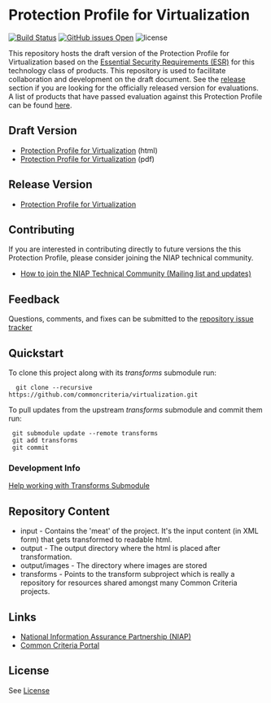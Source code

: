 Protection Profile for Virtualization 
============
[![Build Status](https://travis-ci.org/commoncriteria/virtualization.svg?branch=master)](https://travis-ci.org/commoncriteria/virtualization) 
[![GitHub issues Open](https://img.shields.io/github/issues/commoncriteria/virtualization.svg?maxAge=2592000)](https://github.com/commoncriteria/virtualization/issues) 
![license](https://img.shields.io/badge/license-Unlicensed-blue.svg)

This repository hosts the draft version of the Protection Profile for Virtualization based on the 
[Essential Security Requirements (ESR)](https://commoncriteria.github.io/pp/virtualization/virtualization-esr.html) for this technology class of 
products. This repository is used to facilitate collaboration and development on the draft document. 
See the [release](#Release-Version) section if you are looking for the officially released version for evaluations. 
A list of products that have passed evaluation against this Protection Profile can be found [here](https://www.niap-ccevs.org/Profile/Info.cfm?id=409).

## Draft Version

* [Protection Profile for Virtualization](https://commoncriteria.github.io/pp/virtualization/virtualization-release.html) (html)
* [Protection Profile for Virtualization](https://commoncriteria.github.io/pp/virtualization/virtualization-release.pdf) (pdf)

## Release Version
* [Protection Profile for Virtualization](https://www.niap-ccevs.org/Profile/Info.cfm?id=409)

## Contributing

If you are interested in contributing directly to future versions the this Protection Profile, please consider joining the NIAP technical community.
* [How to join the NIAP Technical Community (Mailing list and updates)](https://www.niap-ccevs.org/NIAP_Evolution/tech_communities.cfm)

## Feedback

Questions, comments, and fixes can be submitted to the [repository issue tracker](https://github.com/commoncriteria/virtualization/issues)


## Quickstart
To clone this project along with its _transforms_ submodule run:

````
  git clone --recursive https://github.com/commoncriteria/virtualization.git
````
To pull updates from the upstream _transforms_ submodule and commit them run:
````
 git submodule update --remote transforms
 git add transforms
 git commit
````

### Development Info
[Help working with Transforms Submodule](https://github.com/commoncriteria/transforms/wiki/Working-with-Transforms-as-a-Submodule)

## Repository Content
* input - Contains the 'meat' of the project. It's the input content (in XML form) that gets transformed to readable html.
* output - The output directory where the html is placed after transformation.
* output/images - The directory where images are stored
* transforms - Points to the transform subproject which is really a repository for resources shared amongst many Common Criteria projects.

## Links 
* [National Information Assurance Partnership (NIAP)](https://www.niap-ccevs.org/)
* [Common Criteria Portal](https://www.commoncriteriaportal.org/)

## License

See [License](./LICENSE)